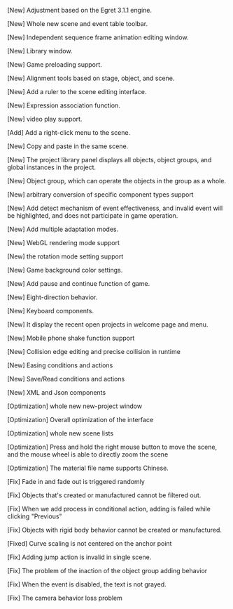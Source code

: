 [New] Adjustment based on the Egret 3.1.1 engine.

[New] Whole new scene and event table toolbar. 

[New] Independent sequence frame animation editing window.

[New] Library window.

[New] Game preloading support.

[New] Alignment tools based on stage, object, and scene.

[New] Add a ruler to the scene editing interface.

[New] Expression association function.

[New] video play support.

[Add] Add a right-click menu to the scene.

[New] Copy and paste in the same scene.

[New] The project library panel displays all objects, object groups, and global instances in the project.

[New] Object group, which can operate the objects in the group as a whole.

[New] arbitrary conversion of specific component types support

[New] Add detect mechanism of event effectiveness, and invalid event will be highlighted, and does not participate in game operation.

[New] Add multiple adaptation modes.

[New] WebGL rendering mode support

[New] the rotation mode setting support

[New] Game background color settings.

[New] Add pause and continue function of game.

[New] Eight-direction behavior.

[New] Keyboard components.

[New] It display the recent open projects in welcome page and menu.

[New] Mobile phone shake function support

[New] Collision edge editing and precise collision in runtime

[New] Easing conditions and actions

[New] Save/Read conditions and actions

[New] XML and Json components

[Optimization] whole new new-project window

[Optimization] Overall optimization of the interface

[Optimization] whole new scene lists

[Optimization] Press and hold the right mouse button to move the scene, and the mouse wheel is able to directly zoom the scene

[Optimization] The material file name supports Chinese.

[Fix] Fade in and fade out is triggered randomly

[Fix] Objects that's created or manufactured cannot be filtered out.

[Fix] When we add process in conditional action, adding is failed while clicking "Previous"

[Fix] Objects with rigid body behavior cannot be created or manufactured.

[Fixed] Curve scaling is not centered on the anchor point

[Fix] Adding jump action is invalid in single scene.

[Fix] The problem of the inaction of the object group adding behavior

[Fix] When the event is disabled, the text is not grayed.

[Fix] The camera behavior loss problem